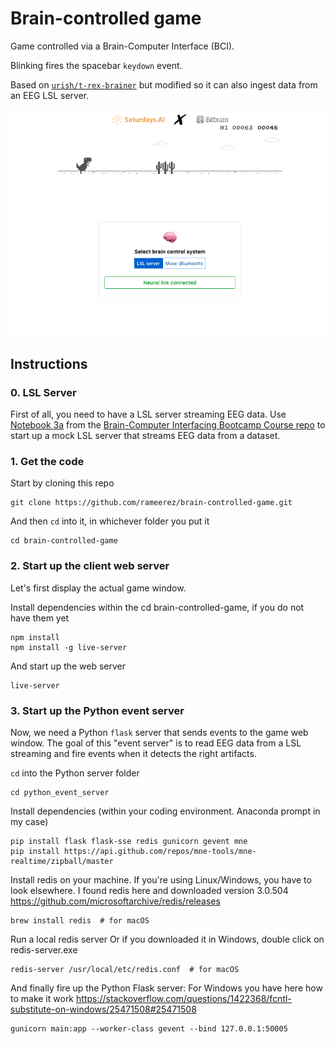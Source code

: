# Brain-controlled game

Game controlled via a Brain-Computer Interface (BCI).

Blinking fires the spacebar `keydown` event.

Based on [`urish/t-rex-brainer`](https://github.com/urish/t-rex-brainer) but modified so it can also ingest data from an EEG LSL server.

![Game screenshot](/assets/game-screenshot.png)

## Instructions

### 0. LSL Server

First of all, you need to have a LSL server streaming EEG data. Use [Notebook 3a](https://github.com/rameerez/brain-computer-interfacing/blob/master/course/session3a-neurofeedback_streaming_data_with_mock_lsl_server.ipynb) from the [Brain-Computer Interfacing Bootcamp Course repo](https://github.com/rameerez/brain-computer-interfacing) to start up a mock LSL server that streams EEG data from a dataset.

### 1. Get the code

Start by cloning this repo

```
git clone https://github.com/rameerez/brain-controlled-game.git
```

And then `cd` into it, in whichever folder you put it

```
cd brain-controlled-game
```

### 2. Start up the client web server

Let's first display the actual game window.

Install dependencies within the cd brain-controlled-game, if you do not have them yet

```
npm install
npm install -g live-server
```

And start up the web server

```
live-server
```

### 3. Start up the Python event server

Now, we need a Python `flask` server that sends events to the game web window. The goal of this "event server" is to read EEG data from a LSL streaming and fire events when it detects the right artifacts.

`cd` into the Python server folder

```
cd python_event_server
```

Install dependencies (within your coding environment. Anaconda prompt in my case)

```
pip install flask flask-sse redis gunicorn gevent mne
pip install https://api.github.com/repos/mne-tools/mne-realtime/zipball/master
```

Install redis on your machine.
If you're using Linux/Windows, you have to look elsewhere.
I found redis here and downloaded version 3.0.504  https://github.com/microsoftarchive/redis/releases
```
brew install redis  # for macOS
```

Run a local redis server
Or if you downloaded it in Windows, double click on redis-server.exe
```
redis-server /usr/local/etc/redis.conf  # for macOS
```

And finally fire up the Python Flask server:
For Windows you have here how to make it work https://stackoverflow.com/questions/1422368/fcntl-substitute-on-windows/25471508#25471508
```
gunicorn main:app --worker-class gevent --bind 127.0.0.1:50005
```
